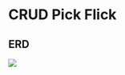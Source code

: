# CRUD Pick Flick

## ERD

![](https://www.lucidchart.com/publicSegments/view/9fede3b0-eb74-4a66-a8f1-8b2f741dbdb9/image.png)
